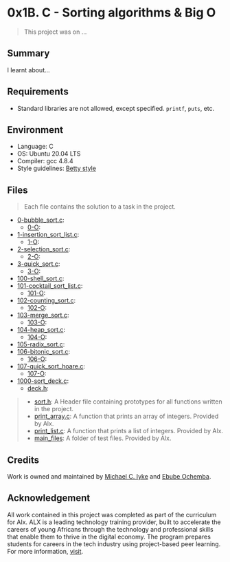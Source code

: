 # 0x1B. C - Sorting algorithms & Big O

> This project was on ...

## Summary

I learnt about...

## Requirements

- Standard libraries are not allowed, except specified. `printf`, `puts`, etc.

## Environment

- Language: C
- OS: Ubuntu 20.04 LTS
- Compiler: gcc 4.8.4
- Style guidelines: [Betty style](https://github.com/holbertonschool/Betty/wiki)

## Files

> Each file contains the solution to a task in the project.

- [0-bubble_sort.c](https://github.com/Ebube-Ochemba/sorting_algorithms/blob/master/0-bubble_sort.c):
	- [0-O](https://github.com/Ebube-Ochemba/sorting_algorithms/blob/master/0-O):
- [1-insertion_sort_list.c](https://github.com/Ebube-Ochemba/sorting_algorithms/blob/master/1-insertion_sort_list.c):
	- [1-O](https://github.com/Ebube-Ochemba/sorting_algorithms/blob/master/1-O):
- [2-selection_sort.c](https://github.com/Ebube-Ochemba/sorting_algorithms/blob/master/2-selection_sort.c):
	- [2-O](https://github.com/Ebube-Ochemba/sorting_algorithms/blob/master/2-O):
- [3-quick_sort.c](https://github.com/Ebube-Ochemba/sorting_algorithms/blob/master/3-quick_sort.c):
	- [3-O](https://github.com/Ebube-Ochemba/sorting_algorithms/blob/master/3-O):
- [100-shell_sort.c](https://github.com/Ebube-Ochemba/sorting_algorithms/blob/master/100-shell_sort.c):
- [101-cocktail_sort_list.c](https://github.com/Ebube-Ochemba/sorting_algorithms/blob/master/101-cocktail_sort_list.c):
	- [101-O](https://github.com/Ebube-Ochemba/sorting_algorithms/blob/master/101-O):
- [102-counting_sort.c](https://github.com/Ebube-Ochemba/sorting_algorithms/blob/master/102-counting_sort.c):
	- [102-O](https://github.com/Ebube-Ochemba/sorting_algorithms/blob/master/102-O):
- [103-merge_sort.c](https://github.com/Ebube-Ochemba/sorting_algorithms/blob/master/103-merge_sort.c):
	- [103-O](https://github.com/Ebube-Ochemba/sorting_algorithms/blob/master/102-O):
- [104-heap_sort.c](https://github.com/Ebube-Ochemba/sorting_algorithms/blob/master/104-heap_sort.c):
	- [104-O](https://github.com/Ebube-Ochemba/sorting_algorithms/blob/master/104-O):
- [105-radix_sort.c](https://github.com/Ebube-Ochemba/sorting_algorithms/blob/master/105-radix_sort.c):
- [106-bitonic_sort.c](https://github.com/Ebube-Ochemba/sorting_algorithms/blob/master/106-bitonic_sort.c):
	- [106-O](https://github.com/Ebube-Ochemba/sorting_algorithms/blob/master/106-O):
- [107-quick_sort_hoare.c](https://github.com/Ebube-Ochemba/sorting_algorithms/blob/master/107-quick_sort_hoare.c):
	- [107-O](https://github.com/Ebube-Ochemba/sorting_algorithms/blob/master/107-O):
- [1000-sort_deck.c](https://github.com/Ebube-Ochemba/sorting_algorithms/blob/master/1000-sort_deck.c):
	- [deck.h](https://github.com/Ebube-Ochemba/sorting_algorithms/blob/master/deck.h):

> - [sort.h](https://github.com/Ebube-Ochemba/sorting_algorithms/blob/master/sort.h): A Header file containing prototypes for all functions written in the project.
> - [print_array.c](https://github.com/Ebube-Ochemba/sorting_algorithms/blob/master/print_array.c): A function that prints an array of integers. Provided by Alx.
> - [print_list.c](https://github.com/Ebube-Ochemba/sorting_algorithms/blob/master/print_list.c): A function that prints a list of integers. Provided by Alx.
> - [main_files](https://github.com/Ebube-Ochemba/sorting_algorithms/tree/master/main_files): A folder of test files. Provided by Alx.

## Credits

Work is owned and maintained by [Michael C. Iyke](https://github.com/michaeliyke) and [Ebube Ochemba](https://github.com/Ebube-Ochemba).

## Acknowledgement

All work contained in this project was completed as part of the curriculum for Alx. ALX is a leading technology training provider, built to accelerate the careers of young Africans through the technology and professional skills that enable them to thrive in the digital economy. The program prepares students for careers in the tech industry using project-based peer learning. For more information, [visit](https://www.alxafrica.com/).
